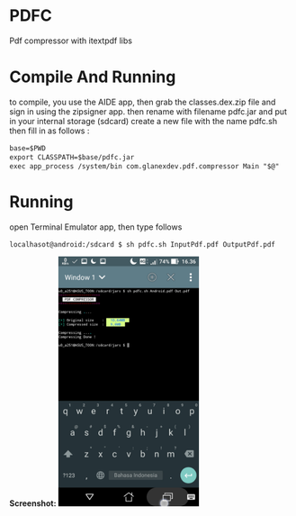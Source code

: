 # PDFC
Pdf compressor with itextpdf libs

# Compile And Running
to compile, you use the AIDE app, then grab the classes.dex.zip file and sign in using the zipsigner app. then rename with filename pdfc.jar and put in your internal storage (sdcard) create a new file with the name pdfc.sh then fill in as follows :
``` 
base=$PWD
export CLASSPATH=$base/pdfc.jar
exec app_process /system/bin com.glanexdev.pdf.compressor Main "$@"
```
# Running
open Terminal Emulator app, then type follows
```
localhasot@android:/sdcard $ sh pdfc.sh InputPdf.pdf OutputPdf.pdf
```

<b>Screenshot:</b>
<img src="https://raw.githubusercontent.com/Hendriyawan/PDFC/master/ss.jpg" width="250" />



